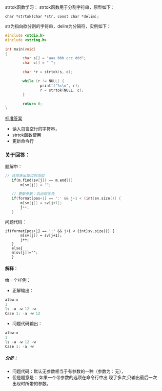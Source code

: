 
strtok函数学习：
strtok函数用于分割字符串，原型如下：
```
char *strtok(char *str, const char *delim);
```
str为指向欲分割的字符串，delim为分隔符，实例如下：
```cpp
#include <stdio.h>
#include <string.h>
 
int main(void)
{
        char s[] = "aaa bbb ccc ddd";
        char c[] = " ";
 
        char *r = strtok(s, c);
 
        while (r != NULL) {
                printf("%s\n", r);
                r = strtok(NULL, c);
        }
 
        return 0;
}
```

[标准答案](https://blog.csdn.net/tigerisland45/article/details/54974448)
* 读入包含空行的字符串，
* strtok函数使用
* 更新命令行

### 关于回答：

题解中：
```cpp
// 选项未出现过则添加
   if(m.find(sv[j]) == m.end())
       m[sv[j]] = "";

   // 更新参数：后出现优先
   if(format[pos+1] == ':' && j+1 < (int)sv.size()) {
       m[sv[j]] = sv[j+1];
       j++;
   }

```

问题代码：
```
if(format[pos+1] == ':' && j+1 < (int)sv.size()) {
       m[sv[j]] = sv[j+1];
       j++;
   }
   else{
   m[sv[j]]="";
   }

```

#### 解释：
给一个样例：
* 正解输出：
```cpp
albw:x
1
ls -a -w 12 -w
Case 1: -a -w 12
```
* 问题代码输出：
```cpp
albw:x
1
ls -a -w 12 -w
Case 1: -a -w
```

##### 分析：

* 问题代码：默认无参数相当于有参数的一种（参数为：无），
* 但是题意是： 如果一个带参数的选项在命令行中出 现了多次,只输出最后一次出现时所带的参数。

